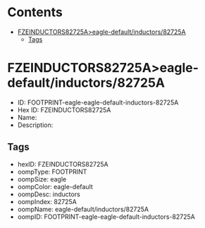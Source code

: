 



Contents
========

* [FZEINDUCTORS82725A>eagle-default/inductors/82725A](#fzeinductors82725aeagle-defaultinductors82725a)
	* [Tags](#tags)

# FZEINDUCTORS82725A>eagle-default/inductors/82725A

- ID: FOOTPRINT-eagle-eagle-default-inductors-82725A
- Hex ID: FZEINDUCTORS82725A
- Name: 
- Description: 

## Tags

- hexID: FZEINDUCTORS82725A
- oompType: FOOTPRINT
- oompSize: eagle
- oompColor: eagle-default
- oompDesc: inductors
- oompIndex: 82725A
- oompName: eagle-default/inductors/82725A
- oompID: FOOTPRINT-eagle-eagle-default-inductors-82725A
